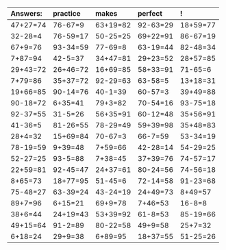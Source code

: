 | Answers: | practice | makes | perfect | ! |
| :--- | :--- | :--- | :--- | :--- |
| 47+27=74 | 76-67=9 | 63+19=82 | 92-63=29 | 18+59=77 | 
| 32-28=4 | 76-59=17 | 50-25=25 | 69+22=91 | 86-67=19 | 
| 67+9=76 | 93-34=59 | 77-69=8 | 63-19=44 | 82-48=34 | 
| 7+87=94 | 42-5=37 | 34+47=81 | 29+23=52 | 28+57=85 | 
| 29+43=72 | 26+46=72 | 16+69=85 | 58+33=91 | 71-65=6 | 
| 7+79=86 | 35+37=72 | 92-29=63 | 63-58=5 | 13+18=31 | 
| 19+66=85 | 90-14=76 | 40-1=39 | 60-57=3 | 39+49=88 | 
| 90-18=72 | 6+35=41 | 79+3=82 | 70-54=16 | 93-75=18 | 
| 92-37=55 | 31-5=26 | 56+35=91 | 60-12=48 | 35+56=91 | 
| 41-36=5 | 81-26=55 | 78-29=49 | 59+39=98 | 35+48=83 | 
| 28+4=32 | 15+69=84 | 70-67=3 | 66-7=59 | 53-34=19 | 
| 78-19=59 | 9+39=48 | 7+59=66 | 42-28=14 | 54-29=25 | 
| 52-27=25 | 93-5=88 | 7+38=45 | 37+39=76 | 74-57=17 | 
| 22+59=81 | 92-45=47 | 24+37=61 | 80-24=56 | 74-56=18 | 
| 8+65=73 | 18+77=95 | 51-45=6 | 72-14=58 | 91-23=68 | 
| 75-48=27 | 63-39=24 | 43-24=19 | 24+49=73 | 8+49=57 | 
| 89+7=96 | 6+15=21 | 69+9=78 | 7+46=53 | 16-8=8 | 
| 38+6=44 | 24+19=43 | 53+39=92 | 61-8=53 | 85-19=66 | 
| 49+15=64 | 91-2=89 | 80-22=58 | 49+9=58 | 25+7=32 | 
| 6+18=24 | 29+9=38 | 6+89=95 | 18+37=55 | 51-25=26 | 
